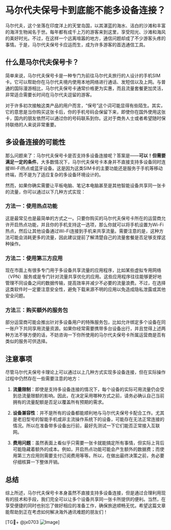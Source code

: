 # 马尔代夫保号卡到底能不能多设备连接？

马尔代夫，这个坐落在印度洋上的天堂岛国，以其湛蓝的海水、洁白的沙滩和丰富的海洋生物闻名于世。每年都有成千上万的游客来到这里，享受阳光、沙滩和海风的美好时光。不过，在这样一个远离喧嚣的地方，通信问题却成了不少游客头疼的事情。于是，马尔代夫保号卡应运而生，成为许多游客的首选通信工具。

## 什么是马尔代夫保号卡？

简单来说，马尔代夫保号卡是一种专门为前往马尔代夫旅行的人设计的手机SIM卡。它可以帮助你在马尔代夫境内使用本地网络进行通话、发短信以及上网。与普通的国际漫游相比，马尔代夫保号卡通常价格更为实惠，而且流量套餐更加灵活，非常适合需要长时间在马尔代夫逗留的游客。

对于许多初次接触这类产品的用户而言，“保号”这个词可能显得有些陌生。其实，它的意思是当你购买这张卡后，你的手机号码会保留下来，即使你在国外使用这张卡，国内的朋友依然可以通过你的号码联系到你。这对于商务人士或者希望随时保持联络的人来说非常重要。

## 多设备连接的可能性

那么问题来了：马尔代夫保号卡是否支持多设备连接呢？答案是——**可以！但需要满足一定的条件**。大多数情况下，马尔代夫保号卡本身并不直接支持多设备同时连接Wi-Fi热点或蓝牙设备。这是因为这类SIM卡的主要功能还是服务于手机等移动终端，而不是为了适应复杂的多设备环境设计的。

然而，如果你确实需要让平板电脑、笔记本电脑甚至是其他智能设备共享同一张卡的流量，你可以通过以下几种方式实现：

### 方法一：使用热点功能

这是最常见也是最简单的方式之一。只要你购买的马尔代夫保号卡所在的运营商允许开启热点功能，并且你的手机支持这一选项，那么你就可以将手机设置为Wi-Fi热点，然后让其他设备通过Wi-Fi连接到手机来共享流量。需要注意的是，这种方法可能会消耗更多的流量，因此建议提前了解清楚自己的流量套餐是否足够支撑这种操作。

### 方法二：使用第三方应用

现在市面上有很多专门用于多设备共享流量的应用程序，比如某些虚拟专用网络（VPN）服务或是专门针对流量共享优化的应用。这些应用程序往往能够更好地管理不同设备之间的数据传输，提高效率并减少不必要的流量浪费。不过，在选择这类软件时一定要注意安全性，避免下载来源不明的应用以免造成隐私泄露或其他安全问题。

### 方法三：购买额外的服务包

部分运营商可能会推出针对多设备用户的特殊服务包，比如允许绑定多个设备在同一账户下共同享用流量资源。如果你经常需要携带多台设备出行，并且觉得上述两种方法不够方便的话，不妨咨询一下你所使用的马尔代夫保号卡所属运营商是否有类似的服务可供选择。

## 注意事项

尽管马尔代夫保号卡理论上可以通过以上几种方式实现多设备连接，但在实际操作过程中仍然存在一些需要注意的地方：

1. **流量限制**：即使是支持多设备连接的情况下，每个设备的实际可用流量仍会受到总流量限额的影响。因此，在决定采用哪种方式之前，请务必确认自己当前拥有的流量配额是否足以覆盖所有预期的需求。
   
2. **设备兼容性**：并不是所有的设备都能顺利地与马尔代夫保号卡配合工作。尤其是老旧型号的智能手机或非主流操作系统下的设备，可能存在无法正常连接的情况。所以在准备带多设备出行前，最好先测试一下它们能否正常接入互联网。
   
3. **费用问题**：虽然表面上看似乎只需要一张卡就能搞定所有事情，但实际上背后可能隐藏着额外的成本。例如，开启热点功能可能会产生额外的数据费；而使用第三方应用则需要支付订阅费用等等。所以，在做出最终决策之前，务必要仔细核算一下整体开销。

## 总结

综上所述，马尔代夫保号卡本身虽然不直接支持多设备连接，但是通过合理利用现有的技术和手段，我们完全可以让多个设备共享同一张卡所提供的便利。当然，在享受便捷的同时也别忘了做好相应的准备工作，确保旅途顺畅无忧。希望这篇文章能帮助到正在考虑如何解决海外通讯难题的朋友们！

[TG💪+ @jx0703 ![Image](https://github.com/user-attachments/assets/dbca1d08-cadb-493c-b0ec-ad6f7a83f270)]